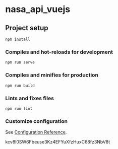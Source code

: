 # nasa_api_vuejs

## Project setup

```
npm install
```

### Compiles and hot-reloads for development

```
npm run serve
```

### Compiles and minifies for production

```
npm run build
```

### Lints and fixes files

```
npm run lint
```

### Customize configuration

See [Configuration Reference](https://cli.vuejs.org/config/).

kcv8l0SW6Fbeuse3Kz4EFYuXfzHuxC68fz3NbV8t
